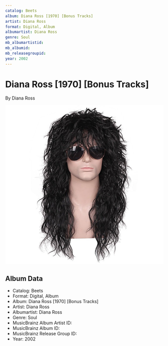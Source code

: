 ```yaml
---
catalog: Beets
album: Diana Ross [1970] [Bonus Tracks]
artist: Diana Ross
format: Digital, Album
albumartist: Diana Ross
genre: Soul
mb_albumartistid: 
mb_albumid: 
mb_releasegroupid: 
year: 2002
---
```


# Diana Ross [1970] [Bonus Tracks]

By Diana Ross

![](../../assets/beetscovers/Diana_Ross-Diana_Ross_[1970]_[Bonus_Tracks].jpg)

## Album Data

- Catalog: Beets
- Format: Digital, Album
- Album: Diana Ross [1970] [Bonus Tracks]
- Artist: Diana Ross
- Albumartist: Diana Ross
- Genre: Soul
- MusicBrainz Album Artist ID: 
- MusicBrainz Album ID: 
- MusicBrainz Release Group ID: 
- Year: 2002

